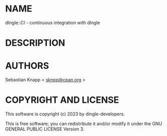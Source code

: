 # NAME

dIngle::CI - continuous integration with dIngle

# DESCRIPTION

# AUTHORS

Sebastian Knapp < sknpp@cpan.org >

# COPYRIGHT AND LICENSE

This software is copyright (c) 2023 by dingle-developers.

This is free software; you can redistribute it and/or modify it under
the GNU GENERAL PUBLIC LICENSE Version 3.
